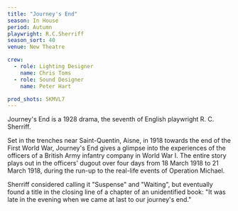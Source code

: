 ```yaml
---
title: "Journey's End"
season: In House
period: Autumn
playwright: R.C.Sherriff
season_sort: 40
venue: New Theatre

crew:
  - role: Lighting Designer
    name: Chris Toms
  - role: Sound Designer
    name: Peter Hart

prod_shots: 5KMVL7
---
```


Journey's End is a 1928 drama, the seventh of English playwright R. C. Sherriff.

Set in the trenches near Saint-Quentin, Aisne, in 1918 towards the end of the First World War, Journey's End gives a glimpse into the experiences of the officers of a British Army infantry company in World War I. The entire story plays out in the officers' dugout over four days from 18 March 1918 to 21 March 1918, during the run-up to the real-life events of Operation Michael.

Sherriff considered calling it "Suspense" and "Waiting", but eventually found a title in the closing line of a chapter of an unidentified book: "It was late in the evening when we came at last to our journey's end."
